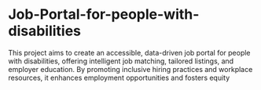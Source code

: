 # Job-Portal-for-people-with-disabilities
This project aims to create an accessible, data-driven job portal for people with disabilities, offering intelligent job matching, tailored listings, and employer education. By promoting inclusive hiring practices and workplace resources, it enhances employment opportunities and fosters equity

